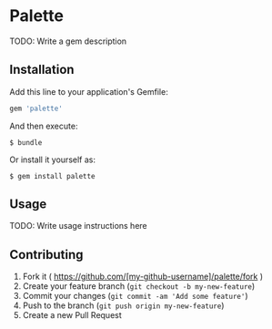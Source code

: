 # Palette

TODO: Write a gem description

## Installation

Add this line to your application's Gemfile:

```ruby
gem 'palette'
```

And then execute:

    $ bundle

Or install it yourself as:

    $ gem install palette

## Usage

TODO: Write usage instructions here

## Contributing

1. Fork it ( https://github.com/[my-github-username]/palette/fork )
2. Create your feature branch (`git checkout -b my-new-feature`)
3. Commit your changes (`git commit -am 'Add some feature'`)
4. Push to the branch (`git push origin my-new-feature`)
5. Create a new Pull Request
